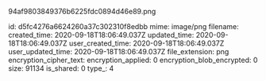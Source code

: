 94af9803849376b6225fdc0894d46e89.png

id: d5fc4276a6624260a37c302310f8edbb
mime: image/png
filename: 
created_time: 2020-09-18T18:06:49.037Z
updated_time: 2020-09-18T18:06:49.037Z
user_created_time: 2020-09-18T18:06:49.037Z
user_updated_time: 2020-09-18T18:06:49.037Z
file_extension: png
encryption_cipher_text: 
encryption_applied: 0
encryption_blob_encrypted: 0
size: 91134
is_shared: 0
type_: 4